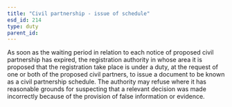 ```yaml
---
title: "Civil partnership - issue of schedule"
esd_id: 214
type: duty
parent_id:  
---
```


As soon as the waiting period in relation to each notice of proposed civil partnership has expired, the registration authority in whose area it is proposed that the registration take place is under a duty, at the request of one or both of the proposed civil partners, to issue a document to be known as a civil partnership schedule.  The authority may refuse where it has reasonable grounds for suspecting that a relevant decision was made incorrectly because of the provision of false information or evidence.

